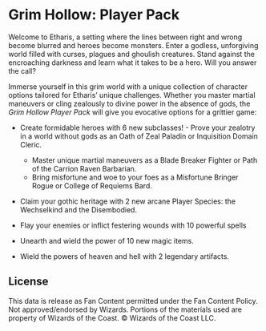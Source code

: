 # Grim Hollow: Player Pack

Welcome to Etharis, a setting where the lines between right and wrong become blurred and heroes become monsters. Enter a godless, unforgiving world filled with curses, plagues and ghoulish creatures. Stand against the encroaching darkness and learn what it takes to be a hero. Will you answer the call?

Immerse yourself in this grim world with a unique collection of character options tailored for Etharis’ unique challenges. Whether you master martial maneuvers or cling zealously to divine power in the absence of gods, the *Grim Hollow Player Pack* will give you evocative options for a grittier game:

- Create formidable heroes with 6 new subclasses! - Prove your zealotry in a world without gods as an Oath of Zeal Paladin or Inquisition Domain Cleric.
    - Master unique martial maneuvers as a Blade Breaker Fighter or Path of the Carrion Raven Barbarian.
    - Bring misfortune and woe to your foes as a Misfortune Bringer Rogue or College of Requiems Bard.

    

- Claim your gothic heritage with 2 new arcane Player Species: the Wechselkind and the Disembodied.
- Flay your enemies or inflict festering wounds with 10 powerful spells
- Unearth and wield the power of 10 new magic items.
- Wield the powers of heaven and hell with 2 legendary artifacts.

## License

This data is release as Fan Content permitted under the Fan Content Policy. Not approved/endorsed by Wizards. Portions of the materials used are property of Wizards of the Coast. © Wizards of the Coast LLC.
